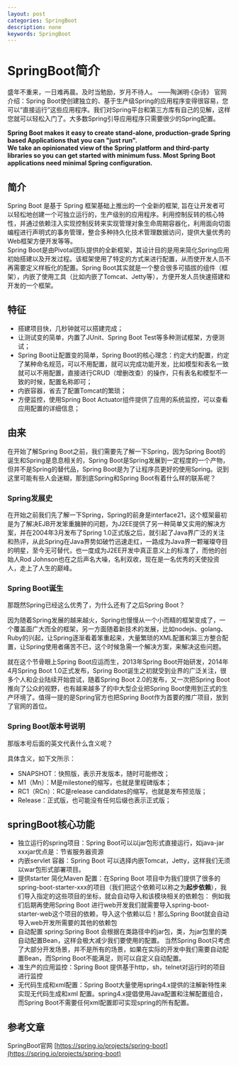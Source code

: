 ```yaml
---
layout: post
categories: SpringBoot
description: none
keywords: SpringBoot
---
```

# SpringBoot简介
盛年不重来，一日难再晨。及时当勉励，岁月不待人。  ——陶渊明·《杂诗》
官网介绍：Spring Boot使创建独立的、基于生产级Spring的应用程序变得很容易，您可以“直接运行”这些应用程序。我们对Spring平台和第三方库有自己的见解，这样您就可以轻松入门了。大多数Spring引导应用程序只需要很少的Spring配置。

**Spring Boot makes it easy to create stand-alone, production-grade Spring based Applications that you can "just run".**  
**We take an opinionated view of the Spring platform and third-party libraries so you can get started with minimum fuss. Most Spring Boot applications need minimal Spring configuration.**  

## 简介

Spring Boot 是基于 Spring 框架基础上推出的一个全新的框架, 旨在让开发者可以轻松地创建一个可独立运行的，生产级别的应用程序。利用控制反转的核心特性，并通过依赖注入实现控制反转来实现管理对象生命周期容器化，利用面向切面编程进行声明式的事务管理，整合多种持久化技术管理数据访问，提供大量优秀的Web框架方便开发等等。  
Spring Boot是由Pivotal团队提供的全新框架，其设计目的是用来简化Spring应用初始搭建以及开发过程。该框架使用了特定的方式来进行配置，从而使开发人员不再需要定义样板化的配置。Spring Boot其实就是一个整合很多可插拔的组件（框架），内嵌了使用工具（比如内嵌了Tomcat、Jetty等），方便开发人员快速搭建和开发的一个框架。  

## 特征

- 搭建项目快，几秒钟就可以搭建完成；
- 让测试变的简单，内置了JUnit、Spring Boot Test等多种测试框架，方便测试；
- Spring Boot让配置变的简单，Spring Boot的核心理念：约定大约配置，约定了某种命名规范，可以不用配置，就可以完成功能开发，比如模型和表名一致就可以不用配置，直接进行CRUD（增删改查）的操作，只有表名和模型不一致的时候，配置名称即可；
- 内嵌容器，省去了配置Tomcat的繁琐；
- 方便监控，使用Spring Boot Actuator组件提供了应用的系统监控，可以查看应用配置的详细信息；

## 由来

在开始了解Spring Boot之前，我们需要先了解一下Spring，因为Spring Boot的诞生和Spring是息息相关的，Spring Boot是Spring发展到一定程度的一个产物，但并不是Spring的替代品，Spring Boot是为了让程序员更好的使用Spring。说到这里可能有些人会迷糊，那到底Spring和Spring Boot有着什么样的联系呢？

### Spring发展史

在开始之前我们先了解一下Spring，Spring的前身是interface21，这个框架最初是为了解决EJB开发笨重臃肿的问题，为J2EE提供了另一种简单又实用的解决方案，并在2004年3月发布了Spring 1.0正式版之后，就引起了Java界广泛的关注和热评，从此Spring在Java界势如破竹迅速走红，一路成为Java界一颗璀璨夺目的明星，至今无可替代，也一度成为J2EE开发中真正意义上的标准了，而他的创始人Rod Johnson也在之后声名大噪，名利双收，现在是一名优秀的天使投资人，走上了人生的巅峰。

### Spring Boot诞生

那既然Spring已经这么优秀了，为什么还有了之后Spring Boot？  

因为随着Spring发展的越来越火，Spring也慢慢从一个小而精的框架变成了，一个覆盖面广大而全的框架，另一方面随着新技术的发展，比如nodejs、golang、Ruby的兴起，让Spring逐渐看着笨重起来，大量繁琐的XML配置和第三方整合配置，让Spring使用者痛苦不已，这个时候急需一个解决方案，来解决这些问题。  

就在这个节骨眼上Spring Boot应运而生，2013年Spring Boot开始研发，2014年4月Spring Boot 1.0正式发布，Spring Boot诞生之初就受到业界的广泛关注，很多个人和企业陆续开始尝试，随着Spring Boot 2.0的发布，又一次把Spring Boot推向了公众的视野，也有越来越多了的中大型企业把Spring Boot使用到正式的生产环境了。值得一提的是Spring官方也把Spring Boot作为首要的推广项目，放到了官网的首位。  

### Spring Boot版本号说明

那版本号后面的英文代表什么含义呢？

具体含义，如下文所示：  

- SNAPSHOT：快照版，表示开发版本，随时可能修改；
- M1（Mn）：M是milestone的缩写，也就是里程碑版本；
- RC1（RCn）：RC是release candidates的缩写，也就是发布预览版；
- Release：正式版，也可能没有任何后缀也表示正式版；

## springBoot核心功能

- 独立运行的spring项目：Spring Boot可以以jar包形式直接运行，如java-jar xxxjar优点是：节省服务器资源
- 内嵌servlet 容器：Spring Boot 可以选择内嵌Tomcat，Jetty，这样我们无须以war包形式部署项目。
- 提供starter 简化Maven 配置：在Spring Boot 项目中为我们提供了很多的spring-boot-starter-xxx的项目（我们把这个依赖可以称之为**起步依赖**），我们导入指定的这些项目的坐标，就会自动导入和该模块相关的依赖包：
  例如我们后期再使用Spring Boot 进行web开发我们就需要导入spring-boot-starter-web这个项目的依赖，导入这个依赖以后！那么Spring Boot就会自动导入web开发所需要的其他的依赖包
- 自动配置 spring:Spring Boot 会根据在类路径中的jar包，类，为jar包里的类自动配置Bean，这样会极大减少我们要使用的配置。
  当然Spring Boot只考虑了大部分开发场景，并不是所有的场景，如果在实际的开发中我们需要自动配置Bean，而Spring Boot不能满足，则可以自定义自动配置。
- 准生产的应用监控：Spring Boot 提供基于http，sh，telnet对运行时的项目进行监控
- 无代码生成和xml配置：Spring Boot大量使用spring4.x提供的注解新特性来实现无代码生成和xml 配置。spring4.x提倡使用Java配置和注解配置组合，而Spring Boot不需要任何xml配置即可实现spring的所有配置。


## 参考文章  
SpringBoot官网 [https://spring.io/projects/spring-boot](https://spring.io/projects/spring-boot)
